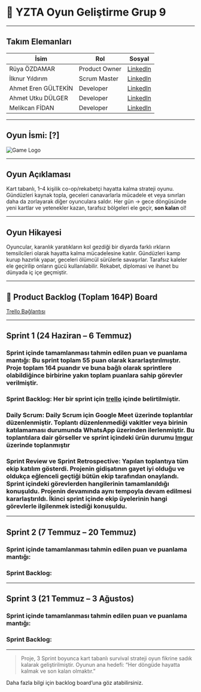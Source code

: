 # 👾 YZTA Oyun Geliştirme Grup 9


---

## Takım Elemanları

| İsim        | Rol           | Sosyal        |
| ----------- | ------------- | ------------- |
| Rüya ÖZDAMAR | Product Owner | [LinkedIn](https://www.linkedin.com/in/r%C3%BCya-%C3%B6zdamar-54419b295/) |
| İlknur Yıldırım | Scrum Master  | [LinkedIn](https://www.linkedin.com/in/ilknur-y%C4%B1ld%C4%B1r%C4%B1m-2693b8298/) |
| Ahmet Eren GÜLTEKİN | Developer     | [LinkedIn](https://www.linkedin.com/in/ahmet-eren-g%C3%BCltekin-38b7a6218/) |
| Ahmet Utku DÜLGER | Developer     | [LinkedIn](https://www.linkedin.com/in/ahmetutkudulger/) |
| Melikcan FİDAN | Developer     | [LinkedIn](https://www.linkedin.com/in/melikcan-fidan/) |

---

## Oyun İsmi: **\[?]**

![Game Logo](assets/game-logo.png)

---

## Oyun Açıklaması

Kart tabanlı, 1–4 kişilik co-op/rekabetçi hayatta kalma strateji oyunu. Gündüzleri kaynak topla, geceleri canavarlarla mücadele et veya sınırları daha da zorlayarak diğer oyunculara saldır. Her gün → gece döngüsünde yeni kartlar ve yetenekler kazan, tarafsız bölgeleri ele geçir, **son kalan** ol!

---

## Oyun Hikayesi

Oyuncular, karanlık yaratıkların kol gezdiği bir diyarda farklı ırkların temsilcileri olarak hayatta kalma mücadelesine katılır. Gündüzleri kamp kurup hazırlık yapar, geceleri ölümcül sürülerle savaşırlar. Tarafsız kaleler ele geçirilip onların gücü kullanılabilir. Rekabet, diplomasi ve ihanet bu dünyada iç içe geçmiştir.

---

## 🔗 Product Backlog (Toplam 164P) Board

[Trello Bağlantısı](https://trello.com/b/Aky92KXS/oyun-geli%C5%9Ftirme-grup9)

---

## Sprint 1 (24 Haziran – 6 Temmuz)

### Sprint içinde tamamlanması tahmin edilen puan ve puanlama mantığı: Bu sprint toplam 55 puan olarak kararlaştırılmıştır. Proje toplam 164 puandır ve buna bağlı olarak sprintlere olabildiğince birbirine yakın toplam puanlara sahip görevler verilmiştir.

### Sprint Backlog: Her bir sprint için [trello](https://trello.com/b/Aky92KXS/oyun-geli%C5%9Ftirme-grup9) içinde belirtilmiştir.

### Daily Scrum: Daily Scrum için Google Meet üzerinde toplantılar düzenlenmiştir. Toplantı düzenlenmediği vakitler veya birinin katılamaması durumunda WhatsApp üzerinden ilerlenmiştir. Bu toplantılara dair görseller ve sprint içindeki ürün durumu [Imgur](https://imgur.com/a/nNgCZCX) üzerinde toplanmıştır

### Sprint Review ve Sprint Retrospective:  Yapılan toplantıya tüm ekip katılım gösterdi. Projenin gidişatının gayet iyi olduğu ve oldukça eğlenceli geçtiği bütün ekip tarafından onaylandı. Sprint içindeki görevlerden hangilerinin tamamlanıldığı konuşuldu. Projenin devamında aynı tempoyla devam edilmesi kararlaştırıldı. İkinci sprint içinde ekip üyelerinin hangi görevlerle ilgilenmek istediği konuşuldu.

---

## Sprint 2 (7 Temmuz – 20 Temmuz)

### Sprint içinde tamamlanması tahmin edilen puan ve puanlama mantığı: 

### Sprint Backlog:

---

## Sprint 3 (21 Temmuz – 3 Ağustos)

### Sprint içinde tamamlanması tahmin edilen puan ve puanlama mantığı: 

### Sprint Backlog:


---

> Proje, 3 Sprint boyunca kart tabanlı survival strateji oyun fikrine sadık kalarak geliştirilmiştir.
>  Oyunun ana hedefi: “Her döngüde hayatta kalmak ve son kalan olmaktır.”

Daha fazla bilgi için backlog board’una göz atabilirsiniz.
